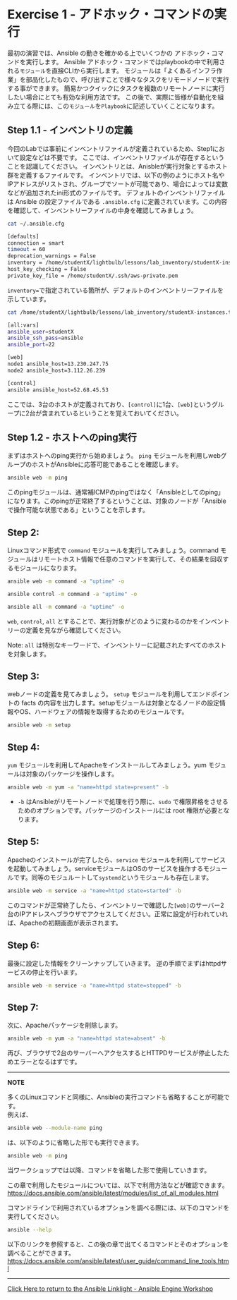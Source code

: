 # Exercise 1 - アドホック・コマンドの実行

最初の演習では、Ansible の動きを確かめる上でいくつかの アドホック・コマンドを実行します。
Ansible アドホック・コマンドではplaybookの中で利用される`モジュール`を直接CLIから実行します。
モジュールは「よくあるインフラ作業」を部品化したもので、呼び出すことで様々なタスクをリモードノードで実行する事ができます。
簡易かつクイックにタスクを複数のリモートノードに実行したい場合にとても有効な利用方法です。
この後で、実際に皆様が自動化を組み立てる際には、この`モジュール`を`Playbook`に記述していくことになります。

## Step 1.1 - インベントリの定義

今回のLabでは事前にインベントリファイルが定義されているため、Step1において設定などは不要です。
ここでは、インベントリファイルが存在するということを認識してください。
インベントリとは、Anisbleが実行対象とするホスト群を定義するファイルです。
インベントリでは、以下の例のようにホスト名やIPアドレスがリストされ、グループでソートが可能であり、場合によっては変数などが追加されたini形式のファイルです。
デフォルトのインベントリファイルは Ansible の設定ファイルである `.ansible.cfg` に定義されています。この内容を確認して、インベントリーファイルの中身を確認してみましょう。

```bash
cat ~/.ansible.cfg

[defaults]
connection = smart
timeout = 60
deprecation_warnings = False
inventory = /home/studentX/lightbulb/lessons/lab_inventory/studentX-instances.txt
host_key_checking = False
private_key_file = /home/studentX/.ssh/aws-private.pem
```

`inventory=`で指定されている箇所が、デフォルトのインベントリーファイルを示しています。

```bash
cat /home/studentX/lightbulb/lessons/lab_inventory/studentX-instances.txt

[all:vars]
ansible_user=studentX
ansible_ssh_pass=ansible
ansible_port=22

[web]
node1 ansible_host=13.230.247.75
node2 ansible_host=3.112.26.239

[control]
ansible ansible_host=52.68.45.53
```

ここでは、3台のホストが定義されており、`[control]`に1台、`[web]`というグループに2台が含まれているということを覚えておいてください。


## Step 1.2 - ホストへのping実行

まずはホストへのping実行から始めましょう。
`ping` モジュールを利用しwebグループのホストがAnsibleに応答可能であることを確認します。

```bash
ansible web -m ping
```

このpingモジュールは、通常補ICMPのpingではなく「Ansibleとしてのping」になります。このpingが正常終了するということは、対象のノードが「Ansibleで操作可能な状態である」ということを示します。


## Step 2:

Linuxコマンド形式で `command` モジュールを実行してみましょう。command モジュールはリモートホスト情報で任意のコマンドを実行して、その結果を回収するモジュールになります。

```bash
ansible web -m command -a "uptime" -o

ansible control -m command -a "uptime" -o

ansible all -m command -a "uptime" -o
```

`web`, `control`, `all` とすることで、実行対象がどのように変わるのかをインベントリーの定義を見ながら確認してください。

Note: `all` は特別なキーワードで、インベントリーに記載されたすべてのホストを対象します。


## Step 3:

webノードの定義を見てみましょう。
`setup` モジュールを利用してエンドポイントの facts の内容を出力します。setupモジュールは対象となるノードの設定情報やOS、ハードウェアの情報を取得するためのモジュールです。

```bash
ansible web -m setup
```

## Step 4:

`yum` モジュールを利用してApacheをインストールしてみましょう。yum モジュールは対象のパッケージを操作します。

```bash
ansible web -m yum -a "name=httpd state=present" -b
```

- `-b` はAnsibleがリモートノードで処理を行う際に、`sudo` で権限昇格をさせるためのオプションです。パッケージのインストールには root 権限が必要となります。


## Step 5:

Apacheのインストールが完了したら、`service` モジュールを利用してサービスを起動してみましょう。serviceモジュールはOSのサービスを操作するモジュールです。同等のモジュルートして`systemd`というモジュールも存在します。

```bash
ansible web -m service -a "name=httpd state=started" -b
```

このコマンドが正常終了したら、インベントリーで確認した`[web]`のサーバー2台のIPアドレスへブラウザでアクセスしてください。正常に設定が行われていれば、Apacheの初期画面が表示されます。


## Step 6:

最後に設定した情報をクリーンナップしていきます。
逆の手順でまずはhttpdサービスの停止を行います。

```bash
ansible web -m service -a "name=httpd state=stopped" -b
```

## Step 7:

次に、Apacheパッケージを削除します。

```bash
ansible web -m yum -a "name=httpd state=absent" -b
```

再び、ブラウザで2台のサーバーへアクセスするとHTTPDサービスが停止したためエラーとなるはずです。



---
**NOTE**

多くのLinuxコマンドと同様に、Ansibleの実行コマンドも省略することが可能です。  
例えば、

```bash
ansible web --module-name ping
```

は、以下のように省略した形でも実行できます。

```bash
ansible web -m ping
```

当ワークショップでは以降、コマンドを省略した形で使用していきます。

この章で利用したモジュールについては、以下で利用方法などが確認できます。
https://docs.ansible.com/ansible/latest/modules/list_of_all_modules.html

コマンドラインで利用されているオプションを調べる際には、以下のコマンドを実行してください。
```bash
ansible --help
```
以下のリンクを参照すると、この後の章で出てくるコマンドとそのオプションを調べることができます。
https://docs.ansible.com/ansible/latest/user_guide/command_line_tools.html

---

[Click Here to return to the Ansible Linklight - Ansible Engine Workshop](../README.ja.md)
